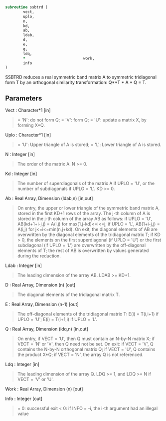 ```fortran
subroutine ssbtrd (
		vect,
		uplo,
		n,
		kd,
		ab,
		ldab,
		d,
		e,
		q,
		ldq,
		*                          work,
		info
)
```

 SSBTRD reduces a real symmetric band matrix A to symmetric
 tridiagonal form T by an orthogonal similarity transformation:
 Q**T * A * Q = T.

## Parameters
Vect : Character*1 [in]
> = 'N':  do not form Q;
> = 'V':  form Q;
> = 'U':  update a matrix X, by forming X*Q.

Uplo : Character*1 [in]
> = 'U':  Upper triangle of A is stored;
> = 'L':  Lower triangle of A is stored.

N : Integer [in]
> The order of the matrix A.  N >= 0.

Kd : Integer [in]
> The number of superdiagonals of the matrix A if UPLO = 'U',
> or the number of subdiagonals if UPLO = 'L'.  KD >= 0.

Ab : Real Array, Dimension (ldab,n) [in,out]
> On entry, the upper or lower triangle of the symmetric band
> matrix A, stored in the first KD+1 rows of the array.  The
> j-th column of A is stored in the j-th column of the array AB
> as follows:
> if UPLO = 'U', AB(kd+1+i-j,j) = A(i,j) for max(1,j-kd)<=i<=j;
> if UPLO = 'L', AB(1+i-j,j)    = A(i,j) for j<=i<=min(n,j+kd).
> On exit, the diagonal elements of AB are overwritten by the
> diagonal elements of the tridiagonal matrix T; if KD > 0, the
> elements on the first superdiagonal (if UPLO = 'U') or the
> first subdiagonal (if UPLO = 'L') are overwritten by the
> off-diagonal elements of T; the rest of AB is overwritten by
> values generated during the reduction.

Ldab : Integer [in]
> The leading dimension of the array AB.  LDAB >= KD+1.

D : Real Array, Dimension (n) [out]
> The diagonal elements of the tridiagonal matrix T.

E : Real Array, Dimension (n-1) [out]
> The off-diagonal elements of the tridiagonal matrix T:
> E(i) = T(i,i+1) if UPLO = 'U'; E(i) = T(i+1,i) if UPLO = 'L'.

Q : Real Array, Dimension (ldq,n) [in,out]
> On entry, if VECT = 'U', then Q must contain an N-by-N
> matrix X; if VECT = 'N' or 'V', then Q need not be set.
> On exit:
> if VECT = 'V', Q contains the N-by-N orthogonal matrix Q;
> if VECT = 'U', Q contains the product X*Q;
> if VECT = 'N', the array Q is not referenced.

Ldq : Integer [in]
> The leading dimension of the array Q.
> LDQ >= 1, and LDQ >= N if VECT = 'V' or 'U'.

Work : Real Array, Dimension (n) [out]

Info : Integer [out]
> = 0:  successful exit
> < 0:  if INFO = -i, the i-th argument had an illegal value

